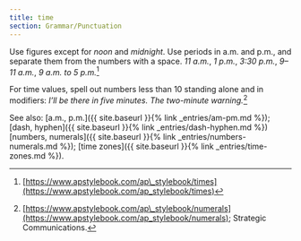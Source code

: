 ```yaml
---
title: time
section: Grammar/Punctuation
---
```

Use figures except for _noon_ and _midnight_. Use periods in a.m. and p.m., and separate them from the numbers with a space. _11 a.m._, _1 p.m._, _3:30 p.m._, _9–11 a.m._, _9 a.m. to 5 p.m._[^1]

For time values, spell out numbers less than 10 standing alone and in modifiers: _I’ll be there in five minutes. The two-minute warning._[^2]

See also: [a.m., p.m.]({{ site.baseurl }}{% link _entries/am-pm.md %}); [dash, hyphen]({{ site.baseurl }}{% link _entries/dash-hyphen.md %}) [numbers, numerals]({{ site.baseurl }}{% link _entries/numbers-numerals.md %}); [time zones]({{ site.baseurl }}{% link _entries/time-zones.md %}).

[^1]: [https://www.apstylebook.com/ap\_stylebook/times](https://www.apstylebook.com/ap_stylebook/times)

[^2]: [https://www.apstylebook.com/ap\_stylebook/numerals](https://www.apstylebook.com/ap_stylebook/numerals); Strategic Communications.